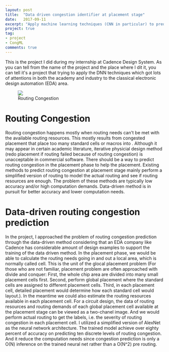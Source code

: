 ```yaml
---
layout: post
title:  "Data driven congestion identifier at placement stage"
date:   2017-09-11
excerpt: "Apply machine learning techniques (CNN in particular) to predict routing congestion on the placed design."
project: true
tag:
- project
- CongML
comments: true
---
```


This is the project I did during my internship at Cadence Design System. As you can tell from the name of the project and the place where I dit it, you can tell it's a project that trying to apply the DNN techniques which got lots of attentions in both the academy and industry to the classical electronic design automation (EDA) area.

<figure>
	<a href="https://zinechant.github.io/images/2017-11-21-CongML_RoutingCongestion.jpeg"><img src="https://zinechant.github.io/images/2017-11-21-CongML_RoutingCongestion.jpeg"></a>
	<figcaption>Routing Congestion</figcaption>
</figure>


# Routing Congestion
Routing congestion happens mostly when routing needs can't be met with the available routing resources. This mostly results from congested placement that place too many standard cells or macros into . Although it may appear in certain academic literature, iterative physicial design method (redo placement if routing failed because of routing congestion) is unacceptable in commercial software. There should be a way to predict routing congestion in the placement phase to help the placement. Existing methods to predict routing congestion at placement stage mainly perform a simplified version of routing to model the actual routing and see if routing resources are enough. The problem of these methods are typically low accuracy and/or high computation demands. Data-driven method is in pursuit for better accuracy and lower computation needs.


# Data-driven routing congestion prediction
In the project, I approached the problem of routing congestion prediction through the data-driven method considering that an EDA company like Cadence has considerable amount of design examples to support the training of the data driven method. In the placement phase, we would be able to calculate the routing needs going in and out a local area, which is normally called cell. This is the unit of the glocal placement problem (For those who are not familiar, placement problem are often approached with divide and conquer: First, the whole chip area are divided into many small placement cells first. Second, perform global placement where the standard cells are assigned to different placement cells. Third, in each placement cell, detailed placement would determine how each standard cell would layout.). In the meantime we could also estimate the routing resources available in each placement cell. For a circuit design, the data of routing resources and routing demands of each global placement cell available at the placement stage can be viewed as a two-chanel image. And we would perform actual routing to get the labels, i.e. the severity of routing congestion in each placement cell.
I utilized a simplified version of AlexNet as the neural network architecture. The trained model achieve over eighty percent of accuracy on predicting ten discrete levels of routing congestion. And it reduce the computation needs since congestion prediction is only a O(N) inference on the trained neural net rather than a O(N^2) pre routing.
